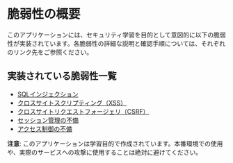 # 脆弱性の概要

このアプリケーションには、セキュリティ学習を目的として意図的に以下の脆弱性が実装されています。各脆弱性の詳細な説明と確認手順については、それぞれのリンク先をご参照ください。

## 実装されている脆弱性一覧

- [SQLインジェクション](sql-injection.md)
- [クロスサイトスクリプティング（XSS）](xss.md)
- [クロスサイトリクエストフォージェリ（CSRF）](csrf.md)
- [セッション管理の不備](session-management.md)
- [アクセス制御の不備](access-control.md)

**注意**: このアプリケーションは学習目的で作成されています。本番環境での使用や、実際のサービスへの攻撃に使用することは絶対に避けてください。
